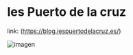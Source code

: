  # Ies Puerto de la cruz #
link: (https://blog.iespuertodelacruz.es/)


![imagen](https://blog.iespuertodelacruz.es/wp-content/header/Logotipo_IES.png)
